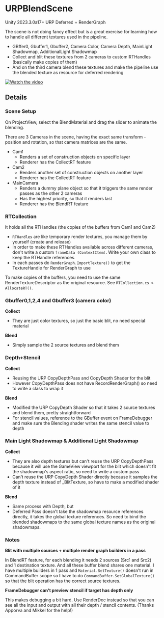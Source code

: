 # URPBlendScene

Unity 2023.3.0a17+
URP Deferred + RenderGraph

The scene is not doing fancy effect but is a great exercise for learning how to handle all different textures used in the pipeline.
- GBffer0, Gbuffer1, Gbuffer2, Camera Color, Camera Depth, MainLight Shadowmap, AdditionalLight Shadowmap
- Collect and blit these textures from 2 cameras to custom RTHandles (basically make copies of them)
- And on the third camera blend these textures and make the pipeline use the blended texture as resource for deferred rendering

[![Watch the video](https://img.youtube.com/vi/CU1drWhDj0I/hqdefault.jpg)](https://youtu.be/CU1drWhDj0I)

## Details

### Scene Setup

On ProjectView, select the BlendMaterial and drag the slider to animate the blending.

There are 3 Cameras in the scene, having the exact same transform - position and rotation, so that camera matrices are the same.
  - Cam1
    - Renders a set of construction objects on specific layer
    - Renderer has the CollectRT feature
  - Cam2
    - Renders another set of construction objects on another layer
    - Renderer has the CollectRT feature
  - MainCamera
    - Renders a dummy plane object so that it triggers the same render passes as the other 2 cameras
    - Has the highest priority, so that it renders last
    - Renderer has the BlendRT feature

### RTCollection

It holds all the RTHandles (the copies of the buffers from Cam1 and Cam2)
- `RTHandles` are like temporary render textures, you manage them by yourself (create and release)
- In order to make these RTHandles available across different cameras, don't write a custom `frameData (ContextItem)`. Write your own class to keep the RTHandle references.
- In each passes do `RenderGraph.ImportTexture()` to get the TextureHandle for RenderGraph to use

To make copies of the buffers, you need to use the same RenderTextureDescriptor as the original resource. See `RTCollection.cs > AllocateRT()`.

### Gbuffer0,1,2,4 and Gbuffer3 (camera color)

**Collect**
- They are just color textures, so just the basic blit, no need special material

**Blend**
- Simply sample the 2 source textures and blend them

### Depth+Stencil

**Collect**
- Reusing the URP CopyDepthPass and CopyDepth Shader for the blit
- However CopyDepthPass does not have RecordRenderGraph() so need to write a class to wrap it

**Blend**
- Modified the URP CopyDepth Shader so that it takes 2 source textures and blend them, pretty straightforward
- For stencil values, reference to the GBuffer event on FrameDebugger and make sure the Blending shader writes the same stencil value to depth

### Main Light Shadowmap & Additional Light Shadowmap

**Collect**
- They are also depth textures but can't reuse the URP CopyDepthPass because it will use the GameView viewport for the blit which doesn't fit the shadowmap's aspect ratio, so need to write a custom pass
- Can't reuse the URP CopyDepth Shader directly because it samples the depth texture instead of _BlitTexture, so have to make a modified shader of it

**Blend**
- Same process with Depth, but 
- Deferred Pass doesn't take the shadowmap resource references directly, it takes the global texture references. So need to bind the blended shadowmaps to the same global texture names as the original shadowmaps.

### Notes

**Blit with multiple sources + multiple render graph builders in a pass**

In BlendRT feature, for each blending it needs 2 sources (Src1 and Src2) and 1 destination texture. And all these buffer blend shares one material.
I have multiple builders in 1 pass and `Material.SetTexture()` doesn't run in CommandBuffer scope so I have to do `CommandBuffer.SetGlobalTexture()` so that the blit operation has the correct source textures.

**FrameDebugger can't preview stencil if target has depth only**

This makes debugging a bit hard. Use RenderDoc instead so that you can see all the input and output with all their depth / stencil contents. (Thanks Apporva and Mikkel for the help!)

